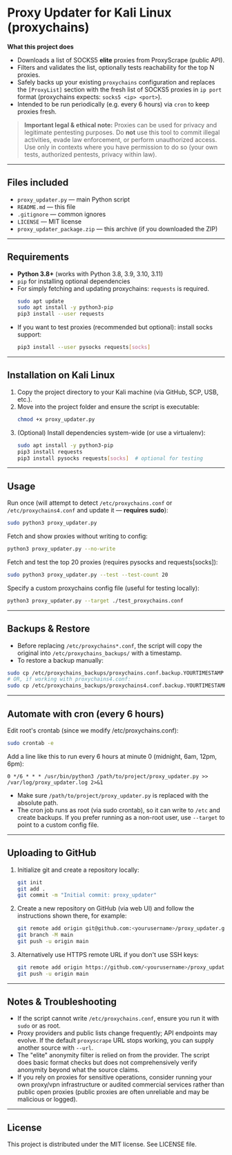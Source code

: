 # Proxy Updater for Kali Linux (proxychains)

**What this project does**
- Downloads a list of SOCKS5 **elite** proxies from ProxyScrape (public API).
- Filters and validates the list, optionally tests reachability for the top N proxies.
- Safely backs up your existing `proxychains` configuration and replaces the `[ProxyList]` section
  with the fresh list of SOCKS5 proxies in `ip port` format (proxychains expects: `socks5 <ip> <port>`).
- Intended to be run periodically (e.g. every 6 hours) via `cron` to keep proxies fresh.

> **Important legal & ethical note:** Proxies can be used for privacy and legitimate pentesting purposes.
> Do **not** use this tool to commit illegal activities, evade law enforcement, or perform unauthorized access.
> Use only in contexts where you have permission to do so (your own tests, authorized pentests, privacy within law).

---

## Files included
- `proxy_updater.py` — main Python script
- `README.md` — this file
- `.gitignore` — common ignores
- `LICENSE` — MIT license
- `proxy_updater_package.zip` — this archive (if you downloaded the ZIP)

---

## Requirements

- **Python 3.8+** (works with Python 3.8, 3.9, 3.10, 3.11)
- `pip` for installing optional dependencies
- For simply fetching and updating proxychains: `requests` is required.
  ```bash
  sudo apt update
  sudo apt install -y python3-pip
  pip3 install --user requests
  ```
- If you want to test proxies (recommended but optional): install socks support:
  ```bash
  pip3 install --user pysocks requests[socks]
  ```

---

## Installation on Kali Linux

1. Copy the project directory to your Kali machine (via GitHub, SCP, USB, etc.).
2. Move into the project folder and ensure the script is executable:
   ```bash
   chmod +x proxy_updater.py
   ```
3. (Optional) Install dependencies system-wide (or use a virtualenv):
   ```bash
   sudo apt install -y python3-pip
   pip3 install requests
   pip3 install pysocks requests[socks]  # optional for testing
   ```

---

## Usage

Run once (will attempt to detect `/etc/proxychains.conf` or `/etc/proxychains4.conf` and update it — **requires sudo**):
```bash
sudo python3 proxy_updater.py
```

Fetch and show proxies without writing to config:
```bash
python3 proxy_updater.py --no-write
```

Fetch and test the top 20 proxies (requires pysocks and requests[socks]):
```bash
sudo python3 proxy_updater.py --test --test-count 20
```

Specify a custom proxychains config file (useful for testing locally):
```bash
python3 proxy_updater.py --target ./test_proxychains.conf
```

---

## Backups & Restore

- Before replacing `/etc/proxychains*.conf`, the script will copy the original into `/etc/proxychains_backups/` with a timestamp.
- To restore a backup manually:
```bash
sudo cp /etc/proxychains_backups/proxychains.conf.backup.YOURTIMESTAMP /etc/proxychains.conf
# OR, if working with proxychains4.conf:
sudo cp /etc/proxychains_backups/proxychains4.conf.backup.YOURTIMESTAMP /etc/proxychains4.conf
```

---

## Automate with cron (every 6 hours)

Edit root's crontab (since we modify /etc/proxychains.conf):
```bash
sudo crontab -e
```
Add a line like this to run every 6 hours at minute 0 (midnight, 6am, 12pm, 6pm):
```
0 */6 * * * /usr/bin/python3 /path/to/project/proxy_updater.py >> /var/log/proxy_updater.log 2>&1
```

- Make sure `/path/to/project/proxy_updater.py` is replaced with the absolute path.
- The cron job runs as root (via sudo crontab), so it can write to `/etc` and create backups. If you prefer running as a non-root user, use `--target` to point to a custom config file.

---

## Uploading to GitHub

1. Initialize git and create a repository locally:
    ```bash
    git init
    git add .
    git commit -m "Initial commit: proxy_updater"
    ```
2. Create a new repository on GitHub (via web UI) and follow the instructions shown there, for example:
    ```bash
    git remote add origin git@github.com:<yourusername>/proxy_updater.git
    git branch -M main
    git push -u origin main
    ```
3. Alternatively use HTTPS remote URL if you don't use SSH keys:
    ```bash
    git remote add origin https://github.com/<yourusername>/proxy_updater.git
    git push -u origin main
    ```

---

## Notes & Troubleshooting

- If the script cannot write `/etc/proxychains.conf`, ensure you run it with `sudo` or as root.
- Proxy providers and public lists change frequently; API endpoints may evolve. If the default `proxyscrape` URL stops working, you can supply another source with `--url`.
- The "elite" anonymity filter is relied on from the provider. The script does basic format checks but does not comprehensively verify anonymity beyond what the source claims.
- If you rely on proxies for sensitive operations, consider running your own proxy/vpn infrastructure or audited commercial services rather than public open proxies (public proxies are often unreliable and may be malicious or logged).

---

## License
This project is distributed under the MIT license. See LICENSE file.
